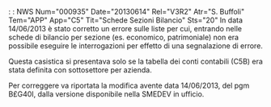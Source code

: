  :  : NWS Num="000935" Date="20130614" Rel="V3R2" Atr="S. Buffoli" Tem="APP" App="C5" Tit="Schede Sezioni Bilancio" Sts="20"
In data 14/06/2013 è stato corretto un errore sulle liste per cui, entrando nelle schede di bilancio per sezione (es. economico, patrimoniale) non era possibile eseguire le interrogazioni per effetto di una segnalazione di errore.

Questa casistica si presentava solo se la tabella dei conti contabili (C5B) era stata definita con sottosettore per azienda.

Per correggere va riportata la modifica avente data 14/06/2013, del pgm B£G40I, dalla versione disponibile nella SMEDEV in ufficio.
